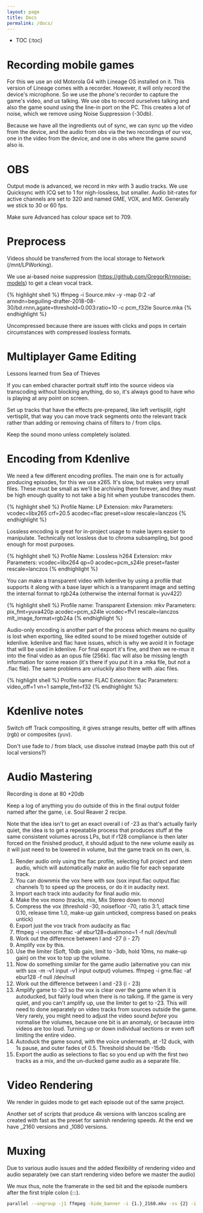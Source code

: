 ```yaml
---
layout: page
title: Docs
permalink: /docs/
---
```

* TOC
{:toc}

# Recording mobile games

For this we use an old Motorola G4 with Lineage OS installed on it. This version of Lineage comes with a recorder. However, it will only record the device's microphone. So we use the phone's recorder to capture the game's video, and us talking. We use obs to record ourselves talking and also the game sound using the line-in port on the PC. This creates a lot of noise, which we remove using Noise Suppression (-30db).

Because we have all the ingredients out of sync, we can sync up the video from the device, and the audio from obs via the two recordings of our vox, one in the video from the device, and one in obs where the game sound also is.

<!--# Transcoding Captured Footage

Transcoding takes an existing video file and makes another video file from it. We usually do this to make a file that seeks better and repair any problems caused by the original encoding.

For this we use ffv1 which is an ffmpeg native lossless encoder. It will generally not use more than 4 cores, so you can divide your cores by four and that's how many files are coded in parallel, this is what -j 25% does. Check out the GNU Parallel docs for more on the options used.

For 1080p files, this will generally produce a smaller file than h264, and at a faster speed. Context 1 produces slightly smaller files. The mapping is for putting the VOX as a separate file.

{% highlight shell %}
parallel --nice 19 --filter-hosts -j 25% --bar -S Soma,Stardew,Portal ffmpeg -i {} -vcodec ffv1 -context 1 -acodec flac /mnt/LPWorking/Source/{/} -map 0:2 /mnt/LPWorking/Source/{/.}.flac ::: /mnt/LPWorking/Source/ORIG/*.mkv
{% endhighlight %}

There are some special cases:

For <1080p, we'll just use h264 to get a smaller file; no need for job specification as h264 uses more cores:

{% highlight shell %}
parallel ffmpeg -i {} -acodec flac -qp 0 -tune fastdecode /mnt/LPWorking/Source/{/} ::: /mnt/LPWorking/Source/ORIG/*.mkv
{% endhighlight %}

When transcoding obs captured 60000/1001 footage, due to a bug in that software not writing the framerate into the video stream, we can specify it manually with the rate option placed before the input.

{% highlight shell %}
ffmpeg -r 60000/1001 -i input.mkv
{% endhighlight %}
-->

# OBS

Output mode is advanced, we record in mkv with 3 audio tracks. We use Quicksync with ICQ set to 1 for nigh-lossless, but smaller. Audio bit-rates for active channels are set to 320 and named GME, VOX, and MIX. Generally we stick to 30 or 60 fps.

Make sure Advanced has colour space set to 709.

# Preprocess

Videos should be transferred from the local storage to Network (/mnt/LPWorking).

We use ai-based noise suppression (https://github.com/GregorR/rnnoise-models) to get a clean vocal track.

{% highlight shell %}
ffmpeg -i Source.mkv -y -map 0:2 -af arnndn=beguiling-drafter-2018-08-30/bd.rnnn,agate=threshold=0.003:ratio=10 -c pcm_f32le Source.mka
{% endhighlight %}

Uncompressed because there are issues with clicks and pops in certain circumstances with compressed lossless formats.

# Multiplayer Game Editing

Lessons learned from Sea of Thieves

If you can embed character portrait stuff into the source videos via transcoding without blocking anything, do so, it's always good to have who is playing at any point on screen.

Set up tracks that have the effects pre-prepared, like left vertisplit, right vertisplit, that way you can move track segments onto the relevant track rather than adding or removing chains of filters to / from clips.

Keep the sound mono unless completely isolated.

# Encoding from Kdenlive

We need a few different encoding profiles. The main one is for actually producing episodes, for this we use x265. It's slow, but makes very small files. These must be small as we'll be archiving them forever, and they must be high enough quality to not take a big hit when youtube transcodes them.

{% highlight shell %}
Profile Name: LP
Extension: mkv
Parameters: vcodec=libx265 crf=20.5 acodec=flac preset=slow rescale=lanczos
{% endhighlight %}

Lossless encoding is great for in-project usage to make layers easier to manipulate. Technically not lossless due to chroma subsampling, but good enough for most purposes.

{% highlight shell %}
Profile Name: Lossless h264
Extension: mkv
Parameters: vcodec=libx264 qp=0 acodec=pcm_s24le preset=faster rescale=lanczos
{% endhighlight %}

You can make a transparent video with kdenlive by using a profile that supports it along with a base layer which is a transparent image and setting the internal format to rgb24a (otherwise the internal format is yuv422)

{% highlight shell %}
Profile name: Transparent
Extension: mkv
Parameters: pix_fmt=yuva420p acodec=pcm_s24le vcodec=ffv1 rescale=lanczos mlt_image_format=rgb24a
{% endhighlight %}

Audio-only encoding is another part of the process which means no quality is lost when exporting, like edited sound to be mixed together outside of kdenlive. kdenlive and flac have issues, which is why we avoid it in footage that will be used in kdenlive. For final export it's fine, and then we re-mux it into the final video as an opus file (256k). flac will also be missing length information for some reason (it's there if you put it in a .mka file, but not a .flac file). The same problems are unluckily also there with .alac files.

{% highlight shell %}
Profile name: FLAC
Extension: flac
Parameters: video_off=1 vn=1 sample_fmt=f32
{% endhighlight %}

# Kdenlive notes

Switch off Track compositing, it gives strange results, better off with affines (rgb) or composites (yuv).

Don't use fade to / from black, use dissolve instead (maybe path this out of local versions?)

# Audio Mastering

Recording is done at 80 +20db

<!--
There's a bug in mlt from .12 onwards that makes the audio embedded in video be flaky. Workarounds include dropping back to an earlier melt to export the sound from the project, or separating out your video's audio and video with ffmpeg as separate files and grouping them in kdenlive. You do want to do final render with a higher version as the green compositing bug was fixed.
-->

Keep a log of anything you do outside of this in the final output folder named after the game, i.e. Soul Reaver 2 recipe.

Note that the idea isn't to get an exact overall i of -23 as that's actually fairly quiet, the idea is to get a repeatable process that produces stuff at the same consistent volumes across LPs, but if r128 compliance is then later forced on the finished product, it should adjust to the new volume easily as it will just need to be lowered in volume, but the game track on its own, is.

1. Render audio only using the flac profile, selecting full project and stem audio, which will automatically make an audio file for each separate track.
2. You can downmix the vox here with sox (sox input.flac output.flac channels 1) to speed up the process, or do it in audacity next.
3. Import each track into audacity for final audio mix.
4. Make the vox mono (tracks, mix, Mix Stereo down to mono)
5. Compress the vox (threshold -30, noisefloor -70, ratio 3:1, attack time 0.10, release time 1.0, make-up gain unticked, compress based on peaks untick)
6. Export just the vox track from audacity as flac
7. ffmpeg -i voxnorm.flac -af ebur128=dualmono=1 -f null /dev/null
8. Work out the difference between I and -27 (i - 27)
9. Amplify vox by this.
10. Use the limiter (Soft, 10db gain, limit to -3db, hold 10ms, no make-up gain) on the vox to top up the volume.
11. Now do something similar for the game audio (alternative you can mix with sox -m -v1 input -v1 input output) volumes. ffmpeg -i gme.flac -af ebur128 -f null /dev/null
12. Work out the difference between I and -23 (i - 23)
13. Amplify game to -23 so the vox is clear over the game when it is autoducked, but fairly loud when there is no talking. If the game is very quiet, and you can't amplify up, use the limiter to get to -23. This will need to done separately on video tracks from sources outside the game. Very rarely, you might need to adjust the video sound *before* you normalise the volumes, because one bit is an anomaly, or because intro videos are too loud. Turning up or down individual sections or even soft limiting the entire video.
14. Autoduck the game sound, with the voice underneath, at -12 duck, with 1s pause, and outer fades of 0.5. Threshold should be -15db
15. Export the audio as selections to flac so you end up with the first two tracks as a mix, and the un-ducked game audio as a separate file.

# Video Rendering

We render in guides mode to get each episode out of the same project.

Another set of scripts that produce 4k versions with lanczos scaling are created with fast as the preset for samish rendering speeds. At the end we have _2160 versions and _1080 versions.

# Muxing

Due to various audio issues and the added flexibility of rendering video and audio separately (we can start rendering video before we master the audio)

We mux thus, note the framerate in the sed bit and the episode numbers after the first triple colon (:::).

```bash
parallel --ungroup -j1 ffmpeg -hide_banner -i {1.}_2160.mkv -ss {2} -i /home/user/kdenlive/Game_mix.flac -ss {2} -i /home/user/kdenlive/Game_gme.flac -c:v copy -map 0:v -map 1 -map 2 -c:a libopus -ab 256k -shortest -y {1} ::: /mnt/LPWorking/Fin/Game{1..9}.mkv :::+ `cat /home/user/kdenlive/scripts/Game_00?.sh | grep -oP 'in=\d+' | grep -oP '\d+' | sed 's:$:/60:g' | bc -l | tr '\n' ' '`
```
